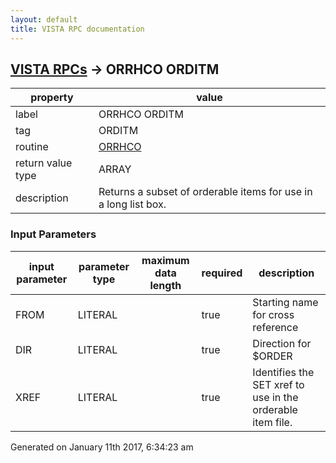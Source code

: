 ```yaml
---
layout: default
title: VISTA RPC documentation
---
```




## [VISTA RPCs](TableOfContent.md) &#8594; ORRHCO ORDITM 

 property | value 
--- | --- 
 label | ORRHCO ORDITM
 tag | ORDITM
 routine | [ORRHCO](http://code.osehra.org/dox/Routine_ORRHCO_source.html)
 return value type | ARRAY
 description | Returns a subset of orderable items for use in a long list box.

### Input Parameters

| input parameter | parameter type | maximum data length | required | description | 
| --- | --- | --- | --- | --- | 
| FROM | LITERAL |  | true | Starting name for cross reference | 
| DIR | LITERAL |  | true | Direction for $ORDER | 
| XREF | LITERAL |  | true | Identifies the SET xref to use in the orderable item file. | 




Generated on January 11th 2017, 6:34:23 am